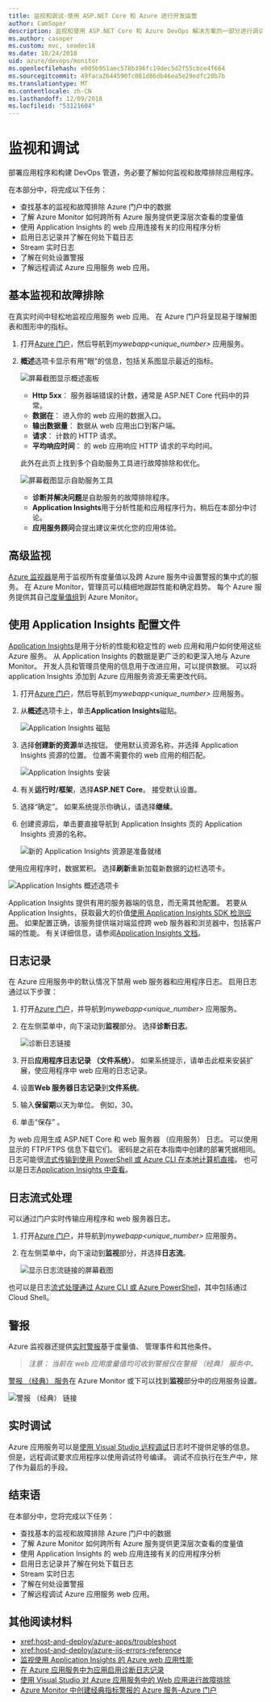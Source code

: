```yaml
---
title: 监视和调试-使用 ASP.NET Core 和 Azure 进行开发运营
author: CamSoper
description: 监视和使用 ASP.NET Core 和 Azure DevOps 解决方案的一部分进行调试你的代码
ms.author: casoper
ms.custom: mvc, seodec18
ms.date: 10/24/2018
uid: azure/devops/monitor
ms.openlocfilehash: e005b951aec578b396fc19dec5d2f55cbce4f664
ms.sourcegitcommit: 49faca2644590fc081d86db46ea5e29edfc28b7b
ms.translationtype: MT
ms.contentlocale: zh-CN
ms.lasthandoff: 12/09/2018
ms.locfileid: "53121604"
---
```

# <a name="monitor-and-debug"></a>监视和调试

部署应用程序和构建 DevOps 管道，务必要了解如何监视和故障排除应用程序。

在本部分中，将完成以下任务：

* 查找基本的监视和故障排除 Azure 门户中的数据
* 了解 Azure Monitor 如何跨所有 Azure 服务提供更深层次查看的度量值
* 使用 Application Insights 的 web 应用连接有关的应用程序分析
* 启用日志记录并了解在何处下载日志
* Stream 实时日志
* 了解在何处设置警报
* 了解远程调试 Azure 应用服务 web 应用。

## <a name="basic-monitoring-and-troubleshooting"></a>基本监视和故障排除

在真实时间中轻松地监视应用服务 web 应用。 在 Azure 门户将呈现易于理解图表和图形中的指标。

1. 打开[Azure 门户](https://portal.azure.com)，然后导航到*mywebapp\<unique_number\>* 应用服务。

1. **概述**选项卡显示有用"眼"的信息，包括关系图显示最近的指标。

    ![屏幕截图显示概述面板](./media/monitoring/overview.png)

    * **Http 5xx**： 服务器端错误的计数，通常是 ASP.NET Core 代码中的异常。
    * **数据在**： 进入你的 web 应用的数据入口。
    * **输出数据量**： 数据从 web 应用出口到客户端。
    * **请求**： 计数的 HTTP 请求。
    * **平均响应时间**： 的 web 应用响应 HTTP 请求的平均时间。

    此外在此页上找到多个自助服务工具进行故障排除和优化。

    ![屏幕截图显示自助服务工具](./media/monitoring/wizards.png)

    * **诊断并解决问题**是自助服务的故障排除程序。
    * **Application Insights**用于分析性能和应用程序行为，稍后在本部分中讨论。
    * **应用服务顾问**会提出建议来优化您的应用体验。

## <a name="advanced-monitoring"></a>高级监视

[Azure 监视器](/azure/monitoring-and-diagnostics/)是用于监视所有度量值以及跨 Azure 服务中设置警报的集中式的服务。 在 Azure Monitor，管理员可以精细地跟踪性能和确定趋势。 每个 Azure 服务提供其自己[度量值组](/azure/monitoring-and-diagnostics/monitoring-supported-metrics#microsoftwebsites-excluding-functions)到 Azure Monitor。

## <a name="profile-with-application-insights"></a>使用 Application Insights 配置文件

[Application Insights](/azure/application-insights/app-insights-overview)是用于分析的性能和稳定性的 web 应用和用户如何使用这些 Azure 服务。 从 Application Insights 的数据是更广泛的和更深入地与 Azure Monitor。 开发人员和管理员使用的信息用于改进应用，可以提供数据。 可以将 application Insights 添加到 Azure 应用服务资源无需更改代码。

1. 打开[Azure 门户](https://portal.azure.com)，然后导航到*mywebapp\<unique_number\>* 应用服务。
1. 从**概述**选项卡上，单击**Application Insights**磁贴。

    ![Application Insights 磁贴](./media/monitoring/app-insights.png)

1. 选择**创建新的资源**单选按钮。 使用默认资源名称，并选择 Application Insights 资源的位置。 位置不需要你的 web 应用的相匹配。

    ![Application Insights 安装](./media/monitoring/new-app-insights.png)

1. 有关**运行时/框架**，选择**ASP.NET Core**。 接受默认设置。
1. 选择“确定”。 如果系统提示你确认，请选择**继续**。
1. 创建资源后，单击要直接导航到 Application Insights 页的 Application Insights 资源的名称。

    ![新的 Application Insights 资源是准备就绪](./media/monitoring/new-app-insights-done.png)

使用应用程序时，数据累积。 选择**刷新**重新加载新数据的边栏选项卡。

![Application Insights 概述选项卡](./media/monitoring/app-insights-overview.png)

Application Insights 提供有用的服务器端的信息，而无需其他配置。 若要从 Application Insights，获取最大的价值[使用 Application Insights SDK 检测应用](/azure/application-insights/app-insights-asp-net-core)。 如果配置正确，该服务提供端对端监控跨 web 服务器和浏览器中，包括客户端的性能。 有关详细信息，请参阅[Application Insights 文档](/azure/application-insights/app-insights-overview)。

## <a name="logging"></a>日志记录

在 Azure 应用服务中的默认情况下禁用 web 服务器和应用程序日志。 启用日志通过以下步骤：

1. 打开[Azure 门户](https://portal.azure.com)，并导航到*mywebapp\<unique_number\>* 应用服务。
1. 在左侧菜单中，向下滚动到**监视**部分。 选择**诊断日志**。

    ![诊断日志链接](./media/monitoring/logging.png)

1. 开启**应用程序日志记录 （文件系统）**。 如果系统提示，请单击此框来安装扩展，使应用程序中 web 应用的日志记录。
1. 设置**Web 服务器日志记录**到**文件系统**。
1. 输入**保留期**以天为单位。 例如，30。
1. 单击“保存” 。

为 web 应用生成 ASP.NET Core 和 web 服务器 （应用服务） 日志。 可以使用显示的 FTP/FTPS 信息下载它们。 密码是之前在本指南中创建的部署凭据相同。 日志可能很[流式传输到使用 PowerShell 或 Azure CLI 在本地计算机直接](/azure/app-service/web-sites-enable-diagnostic-log#download)。 也可以是日志[Application Insights 中查看](/azure/app-service/web-sites-enable-diagnostic-log#how-to-view-logs-in-application-insights)。

## <a name="log-streaming"></a>日志流式处理

可以通过门户实时传输应用程序和 web 服务器日志。

1. 打开[Azure 门户](https://portal.azure.com)，并导航到*mywebapp\<unique_number\>* 应用服务。
1. 在左侧菜单中，向下滚动到**监视**部分，并选择**日志流**。

    ![显示日志流链接的屏幕截图](./media/monitoring/log-stream.png)

也可以是日志[流式处理通过 Azure CLI 或 Azure PowerShell](/azure/app-service/web-sites-enable-diagnostic-log#streamlogs)，其中包括通过 Cloud Shell。

## <a name="alerts"></a>警报

Azure 监视器还提供[实时警报](/azure/monitoring-and-diagnostics/insights-alerts-portal)基于度量值、 管理事件和其他条件。

> *注意： 当前在 web 应用度量值均可收到警报仅在警报 （经典） 服务中。*

[警报 （经典） 服务](/azure/monitoring-and-diagnostics/monitor-quick-resource-metric-alert-portal)在 Azure Monitor 或下可以找到**监视**部分中的应用服务设置。

![警报 （经典） 链接](./media/monitoring/alerts.png)

## <a name="live-debugging"></a>实时调试

Azure 应用服务可以是[使用 Visual Studio 远程调试](/azure/app-service/web-sites-dotnet-troubleshoot-visual-studio#remotedebug)日志时不提供足够的信息。 但是，远程调试要求应用程序以使用调试符号编译。 调试不应执行在生产中，除了作为最后的手段。

## <a name="conclusion"></a>结束语

在本部分中，您将完成以下任务：

* 查找基本的监视和故障排除 Azure 门户中的数据
* 了解 Azure Monitor 如何跨所有 Azure 服务提供更深层次查看的度量值
* 使用 Application Insights 的 web 应用连接有关的应用程序分析
* 启用日志记录并了解在何处下载日志
* Stream 实时日志
* 了解在何处设置警报
* 了解远程调试 Azure 应用服务 web 应用。

## <a name="additional-reading"></a>其他阅读材料

* <xref:host-and-deploy/azure-apps/troubleshoot>
* <xref:host-and-deploy/azure-iis-errors-reference>
* [监视使用 Application Insights 的 Azure web 应用性能](/azure/application-insights/app-insights-azure-web-apps)
* [在 Azure 应用服务中为应用启用诊断日志记录](/azure/app-service/web-sites-enable-diagnostic-log)
* [使用 Visual Studio 对 Azure 应用服务中的 Web 应用进行故障排除](/azure/app-service/web-sites-dotnet-troubleshoot-visual-studio)
* [Azure Monitor 中创建经典指标警报的 Azure 服务-Azure 门户](/azure/monitoring-and-diagnostics/insights-alerts-portal)

